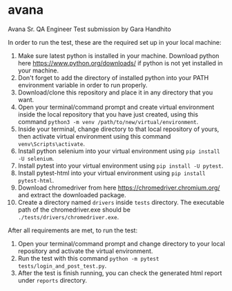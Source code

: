 # avana
Avana Sr. QA Engineer Test submission by Gara Handhito

In order to run the test, these are the required set up in your local machine:

1. Make sure latest python is installed in your machine. Download python here https://www.python.org/downloads/ if python is not yet installed in your machine.
2. Don't forget to add the directory of installed python into your PATH environment variable in order to run properly.
3. Download/clone this repository and place it in any directory that you want.
4. Open your terminal/command prompt and create virtual environment inside the local repository that you have just created, using this command `python3 -m venv /path/to/new/virtual/environment`.
5. Inside your terminal, change directory to that local repository of yours, then activate virtual environment using this command `venv\Scripts\activate`.
3. Install python selenium into your virtual environment using `pip install -U selenium`.
4. Install pytest into your virtual environment using `pip install -U pytest`.
5. Install pytest-html into your virtual environment using `pip install pytest-html`.
6. Download chromedriver from here https://chromedriver.chromium.org/ and extract the downloaded package.
7. Create a directory named `drivers` inside `tests` directory. The executable path of the chromedriver.exe should be `./tests/drivers/chromedriver.exe`.

After all requirements are met, to run the test:
1. Open your terminal/command prompt and change directory to your local repository and activate the virtual environment.
2. Run the test with this command `python -m pytest tests/login_and_post_test.py`.
3. After the test is finish running, you can check the generated html report under `reports` directory.
